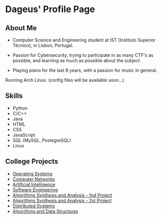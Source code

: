 # Dageus' Profile Page

## About Me

- Computer Science and Engineering student at IST (Instituto Superior Técnico), in Lisbon, Portugal.

- Passion for Cybersecurity, trying to participate in as many CTF's as possible, and learning as much as possible about the subject.

- Playing piano for the last 8 years, with a passion for music in general.

Running Arch Linux. (config files will be available soon...)

## Skills

- Python
- C/C++
- Java
- HTML
- CSS
- JavaScript
- SQL (MySQL, PostegreSQL)
- Linux

## College Projects

- [Operating Systems](https://github.com/Dageus/pipe-messaging-system)
- [Computer Networks](https://github.com/Dageus/socket-auction)
- [Artificial Intelligence](https://github.com/Dageus/bimaru-solver)
- [Software Engineering](https://github.com/Dageus/HumanaEthica)
- [Algorithms Synthesis and Analysis - 1nd Project](https://github.com/Dageus/grid-fill-solver)
- [Algorithms Synthesis and Analysis - 2st Project](https://github.com/Dageus/graph-spf)
- [Distributed Systems](https://github.com/Dageus/Tuplespace-DS)
- [Algorithms and Data Structures](https://github.com/Dageus/Airport-Management)
